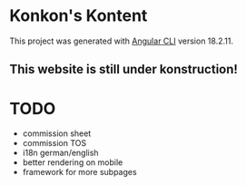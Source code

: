 # Konkon's Kontent

This project was generated with [Angular CLI](https://github.com/angular/angular-cli) version 18.2.11.

## This website is still under konstruction!

# TODO

* commission sheet
* commission TOS
* i18n german/english
* better rendering on mobile
* framework for more subpages